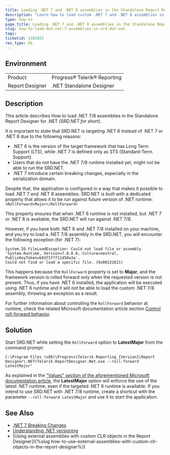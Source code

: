 ```yaml
---
title: Loading .NET 7 and .NET 8 assemblies in the Standalone Report Designer for .NET
description: "Learn how to load custom .NET 7 and .NET 8 assemblies in the Standalone Report Designer targeting the .NET 6"
type: how-to
page_title: Loading .NET 7 and .NET 8 assemblies in the Standalone Report Designer for .NET
slug: how-to-load-dot-net-7-assemblies-in-srd-dot-net
tags: 
ticketid: 1383925
res_type: kb
---
```


## Environment

<table>
	<tbody>
		<tr>
			<td>Product</td>
			<td>Progress® Telerik® Reporting</td>
		</tr>
		<tr>
			<td>Report Designer</td>
			<td>.NET Standalone Designer</td>
		</tr>
	</tbody>
</table>


## Description

This article describes How to load .NET 7/8 assemblies in the Standalone Report Designer for .NET *(SRD.NET for short)*.

It is important to state that SRD.NET is targeting .NET 6 instead of .NET 7 or .NET 8 due to the following reasons:

* .NET 6 is the version of the target framework that has Long Term Support (LTS), while .NET 7 is defined only as STS (Standard-Term Support).
* Users that do not have the .NET 7/8 runtime installed yet, might not be able to run the SRD.NET.
* .NET 7 introduce certain breaking changes, especially in the serialization domain.

Despite that, the application is configured in a way that makes it possible to load .NET 7 and .NET 8 assemblies. SRD.NET is built with a dedicated property that allows it to be run against future version of .NET runtime: `<RollForward>Major</RollForward>`

This property ensures that when .NET 6 runtime is not installed, but .NET 7 or .NET 8 is available, the SRD.NET will run against .NET 7/8.

However, if you have both .NET 6 and .NET 7/8 installed on your machine, and you try to load a .NET 7/8 assembly in the SRD.NET, you will encounter the following exception (for .NET 7):

````
System.IO.FileLoadException: Could not load file or assembly 'System.Runtime, Version=7.0.0.0, Culture=neutral, PublicKeyToken=b03f5f7f11d50a3a'.
Could not find or load a specific file. (0x80131621)
````

This happens because the `RollForward` property is set to **Major**, and the framework version is rolled forward only when the requested version is not present. Thus, if you have .NET 6 installed, the application will be executed using .NET 6 runtime and it will not be able to load the custom .NET 7/8 assembly, throwing an exception as a result. 

For further information about controlling the `RollForward` behavior at runtime, check the related Microsoft documentation article section [Control roll-forward behavior](https://learn.microsoft.com/en-us/dotnet/core/versions/selection#control-roll-forward-behavior).

## Solution

Start SRD.NET while setting the `RollForward` option to **LatestMajor** from the command prompt:

`C:\Program Files (x86)\Progress\Telerik Reporting {Version}\Report Designer\.NET>Telerik.ReportDesigner.Net.exe --roll-forward LatestMajor"`

As explained in the ["Values" section of the aforementioned Microsoft documentation article](https://learn.microsoft.com/en-us/dotnet/core/versions/selection#values), the **LatestMajor** option will enforce the use of the latest .NET runtime, even if the targeted .NET 6 runtime is available.
If you intend to use SRD.NET with .NET 7/8 runtime, create a shortcut with the parameter `--roll-forward LatestMajor` and use it to start the application.

## See Also

* [.NET 7 Breaking Changes](https://learn.microsoft.com/en-us/dotnet/core/compatibility/7.0)
* [Understanding .NET versioning](https://learn.microsoft.com/en-us/dotnet/core/versions/#semantic-versioning)
* [Using external assemblies with custom CLR objects in the Report Designer]({%slug how-to-use-external-assemblies-with-custom-clr-objects-in-the-report-designer%})
